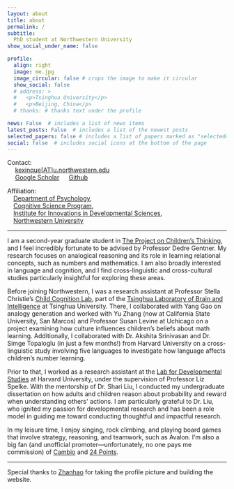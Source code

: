 ```yaml
---
layout: about
title: about
permalink: /
subtitle: 
  PhD student at Northwestern University
show_social_under_name: false

profile:
  align: right
  image: me.jpg
  image_circular: false # crops the image to make it circular
  show_social: false
  # address: >
  #   <p>Tsinghua University</p>
  #   <p>Beijing, China</p>
  # thanks: # thanks text under the profile

news: False  # includes a list of news items
latest_posts: False  # includes a list of the newest posts
selected_papers: false # includes a list of papers marked as "selected={true}"
social: false  # includes social icons at the bottom of the page
---
```


Contact:\
&emsp; <a href="mailto:{{ site.email | encode_email }}" title="email"><i class="fas fa-envelope"></i> kexinque[AT]u.northwestern.edu</a>\
&emsp; <a href="https://scholar.google.com/citations?user={{ site.scholar_userid }}" title="Google Scholar"><i class="ai ai-google-scholar"></i> Google Scholar</a>
&emsp; <a href="https://github.com/{{ site.github_username }}" title="GitHub"><i class="fab fa-github"></i> Github</a>

Affiliation:\
&emsp;[Department of Psychology](https://psychology.northwestern.edu),\
&emsp;[Cognitive Science Program](https://cogsci.northwestern.edu),\
&emsp;[Institute for Innovations in Developmental Sciences](https://devsci.northwestern.edu),\
&emsp;[Northwestern University](https://www.northwestern.edu)
<hr />

I am a second-year graduate student in [The Project on Children’s Thinking](https://sites.northwestern.edu/projectonchildrensthinking/), and I feel incredibly fortunate to be advised by Professor Dedre Gentner. My research focuses on analogical reasoning and its role in learning relational concepts, such as numbers and mathematics. I am also broadly interested in language and cognition, and I find cross-linguistic and cross-cultural studies particularly insightful for exploring these areas.

Before joining Northwestern, I was a research assistant at Professor Stella Christie’s [Child Cognition Lab](https://www.tsinghuakidlab.com/en/), part of the [Tsinghua Laboratory of Brain and Intelligence](https://brain.tsinghua.edu.cn/en/) at Tsinghua University. There, I collaborated with Yang Gao on analogy generation and worked with Yu Zhang (now at California State University, San Marcos) and Professor Susan Levine at Uchicago on a project examining how culture influences children’s beliefs about math learning. Additionally, I collaborated with Dr. Akshita Srinivasan and Dr. Simge Topaloglu (in just a few months!) from Harvard University on a cross-linguistic study involving five languages to investigate how language affects children’s number learning.

Prior to that, I worked as a research assistant at the [Lab for Developmental Studies](https://www.harvardlds.org) at Harvard University, under the supervision of Professor Liz Spelke. With the mentorship of Dr. Shari Liu, I conducted my undergraduate dissertation on how adults and children reason about probability and reward when understanding others' actions. I am particularly grateful to Dr. Liu, who ignited my passion for developmental research and has been a role model in guiding me toward conducting thoughtful and impactful research.

In my leisure time, I enjoy singing, rock climbing, and playing board games that involve strategy, reasoning, and teamwork, such as Avalon. I’m also a big fan (and unofficial promoter—unfortunately, no one pays me commission) of [Cambio](https://cambiocardgame.com) and [24 Points](https://www.mattialandoni.com/24points/).
<hr />

Special thanks to [Zhanhao](https://whothu.github.io/) for taking the profile picture and building the website.


<!-- something -->
